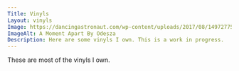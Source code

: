 ```yaml
---
Title: Vinyls
Layout: vinyls
Image: https://dancingastronaut.com/wp-content/uploads/2017/08/1497277575943-ODESZA_A-Moment-Apart_Cover_3000.jpeg
ImageAlt: A Moment Apart By Odesza
Description: Here are some vinyls I own. This is a work in progress.
---
```

<div class="mw6 center b" markdown="1">
These are most of the vinyls I own. 
</div>
